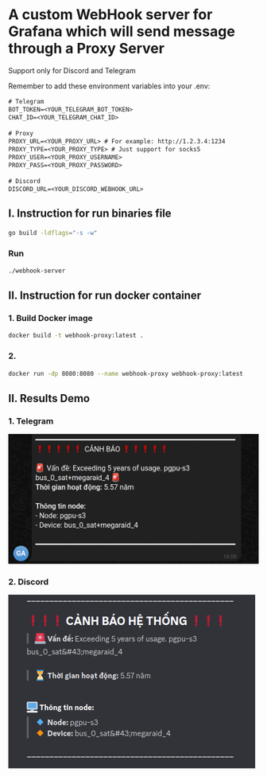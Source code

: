 # A custom WebHook server for Grafana which will send message through a Proxy Server

Support only for Discord and Telegram

Remember to add these environment variables into your .env:
```
# Telegram
BOT_TOKEN=<YOUR_TELEGRAM_BOT_TOKEN>
CHAT_ID=<YOUR_TELEGRAM_CHAT_ID>

# Proxy
PROXY_URL=<YOUR_PROXY_URL> # For example: http://1.2.3.4:1234
PROXY_TYPE=<YOUR_PROXY_TYPE> # Just support for socks5
PROXY_USER=<YOUR_PROXY_USERNAME>
PROXY_PASS=<YOUR_PROXY_PASSWORD>

# Discord
DISCORD_URL=<YOUR_DISCORD_WEBHOOK_URL>
```

## I. Instruction for run binaries file
```bash
go build -ldflags="-s -w"
```

### Run
```bash
./webhook-server
```

## II. Instruction for run docker container

### 1. Build Docker image
```bash
docker build -t webhook-proxy:latest .
```

### 2.
```bash
docker run -dp 8080:8080 --name webhook-proxy webhook-proxy:latest

```

## II. Results Demo

### 1. Telegram
![TELEGRAM NOTIFY](screenshot/telegram-notify.png)

### 2. Discord
![DISCORD NOTIFY](screenshot/discord-notify.png)
